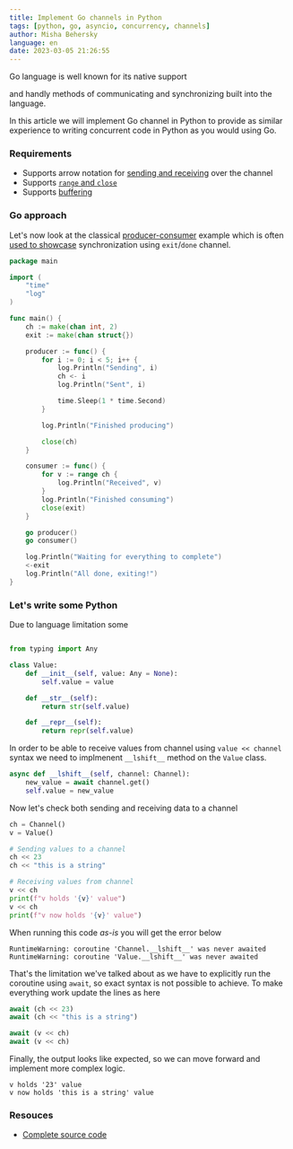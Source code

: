 ```yaml
---
title: Implement Go channels in Python
tags: [python, go, asyncio, concurrency, channels]
author: Misha Behersky
language: en
date: 2023-03-05 21:26:55
---
```



Go language is well known for its native support

and handly methods of communicating and synchronizing built into the language.

In this article we will implement Go channel in Python to provide as similar experience to writing concurrent code in Python as you would using Go.

### Requirements

* Supports arrow notation for [sending and receiving](https://go.dev/ref/spec#Channel_types) over the channel
* Supports [`range` and `close`](https://go.dev/tour/concurrency/4)
* Supports [buffering](https://nanxiao.gitbooks.io/golang-101-hacks/content/posts/unbuffered-and-buffered-channels.html)

### Go approach
Let's now look at the classical [producer-consumer](https://www.cs.cornell.edu/courses/cs3110/2010fa/lectures/lec18.html) example which is often [used to showcase](https://gobyexample.com/closing-channels) synchronization using `exit`/`done` channel.

```go
package main

import (
	"time"
	"log"
)

func main() {
	ch := make(chan int, 2)
	exit := make(chan struct{})

	producer := func() {
		for i := 0; i < 5; i++ {
			log.Println("Sending", i)
			ch <- i
			log.Println("Sent", i)

			time.Sleep(1 * time.Second)
		}

		log.Println("Finished producing")

		close(ch)
	}

	consumer := func() {
		for v := range ch {
			log.Println("Received", v)
		}
		log.Println("Finished consuming")
		close(exit)
	}

	go producer()
	go consumer()

	log.Println("Waiting for everything to complete")
	<-exit
	log.Println("All done, exiting!")
}
```


### Let's write some Python

Due to language limitation some

```python

```



```python
from typing import Any

class Value:
    def __init__(self, value: Any = None):
        self.value = value

    def __str__(self):
        return str(self.value)

    def __repr__(self):
        return repr(self.value)
```

In order to be able to receive values from channel using `value << channel` syntax we need to implmenent `__lshift__` method on the `Value` class.

```python
async def __lshift__(self, channel: Channel):
    new_value = await channel.get()
    self.value = new_value
```

Now let's check both sending and receiving data to a channel

```python
ch = Channel()
v = Value()

# Sending values to a channel
ch << 23
ch << "this is a string"

# Receiving values from channel
v << ch
print(f"v holds '{v}' value")
v << ch
print(f"v now holds '{v}' value")
```

When running this code *as-is* you will get the error below

```console
RuntimeWarning: coroutine 'Channel.__lshift__' was never awaited
RuntimeWarning: coroutine 'Value.__lshift__' was never awaited
```

That's the limitation we've talked about as we have to explicitly run the coroutine using `await`, so exact syntax is not possible to achieve. To make everything work update the lines as here

```python
await (ch << 23)
await (ch << "this is a string")

await (v << ch)
await (v << ch)
```

Finally, the output looks like expected, so we can move forward and implement more complex logic.

```console
v holds '23' value
v now holds 'this is a string' value
```

### Resouces

* [Complete source code](https://github.com/bmwant/jaaam/tree/main/channel)
